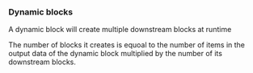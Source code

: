 ### Dynamic blocks

A dynamic block will create multiple downstream blocks at runtime

The number of blocks it creates is equoal to the number of items in the output data of the dynamic block multiplied by the number of its downstream blocks.